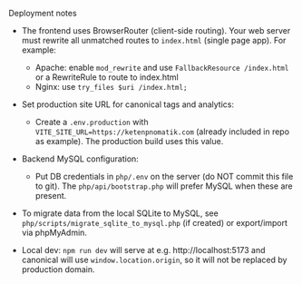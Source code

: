 Deployment notes

- The frontend uses BrowserRouter (client-side routing). Your web server must rewrite all unmatched routes to `index.html` (single page app). For example:
  - Apache: enable `mod_rewrite` and use `FallbackResource /index.html` or a RewriteRule to route to index.html
  - Nginx: use `try_files $uri /index.html;`

- Set production site URL for canonical tags and analytics:
  - Create a `.env.production` with `VITE_SITE_URL=https://ketenpnomatik.com` (already included in repo as example). The production build uses this value.

- Backend MySQL configuration:
  - Put DB credentials in `php/.env` on the server (do NOT commit this file to git). The `php/api/bootstrap.php` will prefer MySQL when these are present.

- To migrate data from the local SQLite to MySQL, see `php/scripts/migrate_sqlite_to_mysql.php` (if created) or export/import via phpMyAdmin.

- Local dev: `npm run dev` will serve at e.g. http://localhost:5173 and canonical will use `window.location.origin`, so it will not be replaced by production domain.
